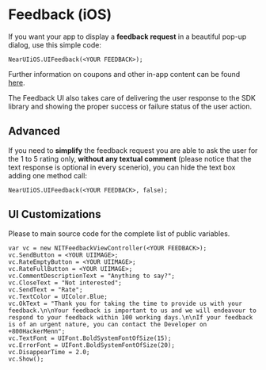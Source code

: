 # Feedback (iOS)

If you want your app to display a **feedback request** in a beautiful pop-up dialog, use this simple code:

```
NearUIiOS.UIFeedback(<YOUR FEEDBACK>);
```

Further information on coupons and other in-app content can be found [here](http://nearit-xamarin-sdk.readthedocs.io/en/latest/ios/handle-content/).

The Feedback UI also takes care of delivering the user response to the SDK library and showing the proper success or failure status of the user action.

## Advanced

If you need to **simplify** the feedback request you are able to ask the user for the 1 to 5 rating only, **without any textual comment** (please notice that the text response is optional in every scenerio), you can hide the text box adding one method call:

```
NearUIiOS.UIFeedback(<YOUR FEEDBACK>, false);
```

## UI Customizations

Please to main source code for the complete list of public variables.

```
var vc = new NITFeedbackViewController(<YOUR FEEDBACK>);
vc.SendButton = <YOUR UIIMAGE>;
vc.RateEmptyButton = <YOUR UIIMAGE>;
vc.RateFullButton = <YOUR UIIMAGE>;
vc.CommentDescriptionText = "Anything to say?";
vc.CloseText = "Not interested";
vc.SendText = "Rate";
vc.TextColor = UIColor.Blue;
vc.OkText = "Thank you for taking the time to provide us with your feedback.\n\nYour feedback is important to us and we will endeavour to respond to your feedback within 100 working days.\n\nIf your feedback is of an urgent nature, you can contact the Developer on +800HackerMenn";
vc.TextFont = UIFont.BoldSystemFontOfSize(15);
vc.ErrorFont = UIFont.BoldSystemFontOfSize(20);
vc.DisappearTime = 2.0;
vc.Show();
```

